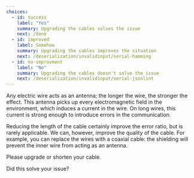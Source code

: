 ```yaml
---
choices:
  - id: success
    label: "Yes"
    summary: Upgrading the cables solves the issue
    next: /done
  - id: improved
    label: Somehow
    summary: Upgrading the cables improves the situation
    next: /deserialization/invalidinput/serial-hamming
  - id: no-improvment
    label: "No"
    summary: Upgrading the cables doesn't solve the issue
    next: /deserialization/invalidinput/serial-jsonlint
--- 
```


Any electric wire acts as an antenna; the longer the wire, the stronger the effect. This antenna picks up every electromagnetic field in the environment, which induces a current in the wire. On long wires, this current is strong enough to introduce errors in the communication.

Reducing the length of the cable certainly improve the error ratio, but is rarely applicable.
We can, however, improve the quality of the cable.
For example, you can replace the wires with a coaxial cable: the shielding will prevent the inner wire from acting as an antenna.

Please upgrade or shorten your cable.

Did this solve your issue?